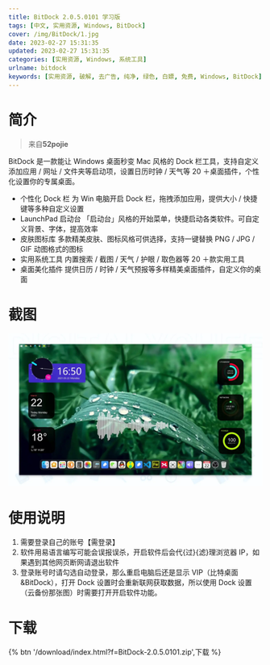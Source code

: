 ```yaml
---
title: BitDock 2.0.5.0101 学习版
tags: [中文, 实用资源, Windows, BitDock]
cover: /img/BitDock/1.jpg
date: 2023-02-27 15:31:35
updated: 2023-02-27 15:31:35
categories: [实用资源, Windows, 系统工具]
urlname: bitdock
keywords: [实用资源, 破解, 去广告, 纯净, 绿色, 白嫖, 免费, Windows, BitDock]
---
```


# 简介

> 来自**52pojie**

BitDock 是一款能让 Windows 桌面秒变 Mac 风格的 Dock 栏工具，支持自定义添加应用 / 网址 / 文件夹等启动项，设置日历时钟 / 天气等 20 ＋桌面插件，个性化设置你的专属桌面。

- 个性化 Dock 栏
  为 Win 电脑开启 Dock 栏，拖拽添加应用，提供大小 / 快捷键等多种自定义设置
- LaunchPad 启动台
  「启动台」风格的开始菜单，快捷启动各类软件。可自定义背景、字体，提高效率
- 皮肤图标库
  多款精美皮肤、图标风格可供选择，支持一键替换 PNG / JPG / GIF 动图格式的图标
- 实用系统工具
  内置搜索 / 截图 / 天气 / 护眼 / 取色器等 20 ＋款实用工具
- 桌面美化插件
  提供日历 / 时钟 / 天气预报等多样精美桌面插件，自定义你的桌面

# 截图

![](/img/BitDock/2.webp)

# 使用说明

1. 需要登录自己的账号【需登录】
2. 软件用易语言编写可能会误报误杀，开启软件后会代{过}{滤}理浏览器 IP，如果遇到其他网页断网请退出软件
3. 登录账号时请勾选自动登录，那么重启电脑后还是显示 VIP（比特桌面&BitDock），打开 Dock 设置时会重新联网获取数据，所以使用 Dock 设置（云备份那张图）时需要打开开启软件功能。

# 下载

{% btn '/download/index.html?f=BitDock-2.0.5.0101.zip',下载 %}

